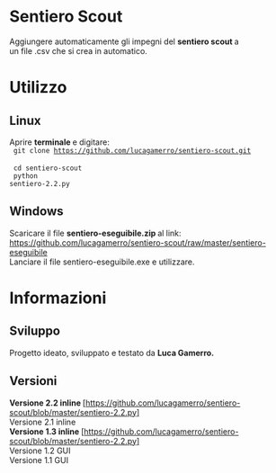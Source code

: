 # Sentiero Scout
Aggiungere automaticamente gli impegni del <b> sentiero scout </b> a <br>
un file .csv che si crea in automatico.

# Utilizzo
## Linux
Aprire <b> terminale </b> e digitare: <br>
<code> git clone https://github.com/lucagamerro/sentiero-scout.git </code> <br>
<code> cd sentiero-scout </code> <br>
<code> python sentiero-2.2.py </code> <br>
## Windows
Scaricare il file <b> sentiero-eseguibile.zip </b> al link: <br>
https://github.com/lucagamerro/sentiero-scout/raw/master/sentiero-eseguibile <br>
Lanciare il file sentiero-eseguibile.exe e utilizzare. <br>
#  Informazioni 
## Sviluppo
Progetto ideato, sviluppato e testato da <b> Luca Gamerro. </b> <br>
## Versioni
<b> Versione 2.2 inline </b> [https://github.com/lucagamerro/sentiero-scout/blob/master/sentiero-2.2.py] <br>
Versione 2.1 inline <br>
<b> Versione 1.3 inline </b> [https://github.com/lucagamerro/sentiero-scout/blob/master/sentiero-2.2.py] <br>
Versione 1.2 GUI <br>
Versione 1.1 GUI <br>
